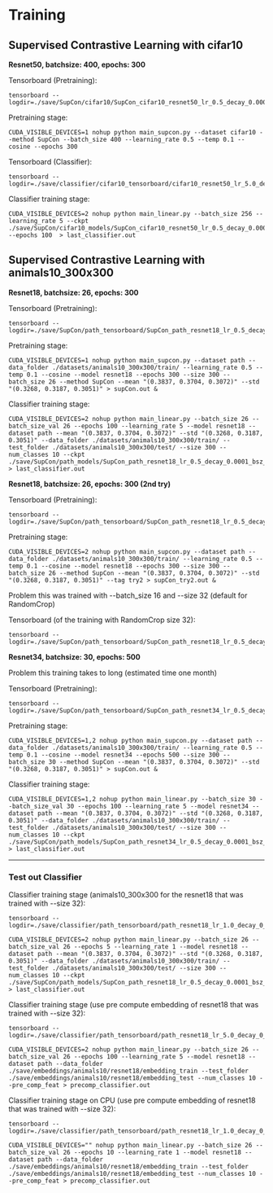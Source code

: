 # Training

## Supervised Contrastive Learning with cifar10

**Resnet50, batchsize: 400, epochs: 300**

<!-- Tensorboard (Pretraining):
```
tensorboard --logdir=./save/SupCon/cifar10_tensorboard/SupCon_cifar10_resnet50_lr_0.5_decay_0.0001_bsz_400_temp_0.1_trial_0_cosine_warm
``` -->

Tensorboard (Pretraining):
```
tensorboard --logdir=./save/SupCon/cifar10/SupCon_cifar10_resnet50_lr_0.5_decay_0.0001_bsz_400_temp_0.1_trial_0_cosine_warm/tensorboard
```

Pretraining stage:
```
CUDA_VISIBLE_DEVICES=1 nohup python main_supcon.py --dataset cifar10 --method SupCon --batch_size 400 --learning_rate 0.5 --temp 0.1 --cosine --epochs 300
```

Tensorboard (Classifier):
```
tensorboard --logdir=./save/classifier/cifar10_tensorboard/cifar10_resnet50_lr_5.0_decay_0_bsz_256
```

Classifier training stage:
```
CUDA_VISIBLE_DEVICES=2 nohup python main_linear.py --batch_size 256 --learning_rate 5 --ckpt ./save/SupCon/cifar10_models/SupCon_cifar10_resnet50_lr_0.5_decay_0.0001_bsz_400_temp_0.1_trial_0_cosine_warm/last.pth --epochs 100  > last_classifier.out
```

## Supervised Contrastive Learning with animals10_300x300

**Resnet18, batchsize: 26, epochs: 300**

Tensorboard (Pretraining):
```
tensorboard --logdir=./save/SupCon/path_tensorboard/SupCon_path_resnet18_lr_0.5_decay_0.0001_bsz_26_temp_0.1_trial_0_cosine
```

Pretraining stage:
```
CUDA_VISIBLE_DEVICES=1 nohup python main_supcon.py --dataset path --data_folder ./datasets/animals10_300x300/train/ --learning_rate 0.5 --temp 0.1 --cosine --model resnet18 --epochs 300 --size 300 --batch_size 26 --method SupCon --mean "(0.3837, 0.3704, 0.3072)" --std "(0.3268, 0.3187, 0.3051)" > supCon.out &
```

Classifier training stage:
```
CUDA_VISIBLE_DEVICES=2 nohup python main_linear.py --batch_size 26 --batch_size_val 26 --epochs 100 --learning_rate 5 --model resnet18 --dataset path --mean "(0.3837, 0.3704, 0.3072)" --std "(0.3268, 0.3187, 0.3051)" --data_folder ./datasets/animals10_300x300/train/ --test_folder ./datasets/animals10_300x300/test/ --size 300 --num_classes 10 --ckpt ./save/SupCon/path_models/SupCon_path_resnet18_lr_0.5_decay_0.0001_bsz_26_temp_0.1_trial_0_cosine/last.pth > last_classifier.out
```

**Resnet18, batchsize: 26, epochs: 300 (2nd try)**

Tensorboard (Pretraining):
```
tensorboard --logdir=./save/SupCon/path_tensorboard/SupCon_path_resnet18_lr_0.5_decay_0.0001_bsz_26_temp_0.1_trial_0_try2_cosine
```

Pretraining stage:
```
CUDA_VISIBLE_DEVICES=2 nohup python main_supcon.py --dataset path --data_folder ./datasets/animals10_300x300/train/ --learning_rate 0.5 --temp 0.1 --cosine --model resnet18 --epochs 300 --size 300 --batch_size 26 --method SupCon --mean "(0.3837, 0.3704, 0.3072)" --std "(0.3268, 0.3187, 0.3051)" --tag try2 > supCon_try2.out &
```

Problem this was trained with --batch_size 16 and --size 32 (default for RandomCrop)

Tensorboard (of the training with RandomCrop size 32):
```
tensorboard --logdir=./save/SupCon/path_tensorboard/SupCon_path_resnet18_lr_0.5_decay_0.0001_bsz_16_temp_0.1_trial_0_cosine_sizeCrop_32
```

**Resnet34, batchsize: 30, epochs: 500**

Problem this training takes to long (estimated time one month)

Tensorboard (Pretraining):
```
tensorboard --logdir=./save/SupCon/path_tensorboard/SupCon_path_resnet34_lr_0.5_decay_0.0001_bsz_30_temp_0.1_trial_0_cosine
```

Pretraining stage:
```
CUDA_VISIBLE_DEVICES=1,2 nohup python main_supcon.py --dataset path --data_folder ./datasets/animals10_300x300/train/ --learning_rate 0.5 --temp 0.1 --cosine --model resnet34 --epochs 500 --size 300 --batch_size 30 --method SupCon --mean "(0.3837, 0.3704, 0.3072)" --std "(0.3268, 0.3187, 0.3051)" > supCon.out &
```

Classifier training stage:
```
CUDA_VISIBLE_DEVICES=1,2 nohup python main_linear.py --batch_size 30 --batch_size_val 30 --epochs 100 --learning_rate 5 --model resnet34 --dataset path --mean "(0.3837, 0.3704, 0.3072)" --std "(0.3268, 0.3187, 0.3051)" --data_folder ./datasets/animals10_300x300/train/ --test_folder ./datasets/animals10_300x300/test/ --size 300 --num_classes 10 --ckpt ./save/SupCon/path_models/SupCon_path_resnet34_lr_0.5_decay_0.0001_bsz_30_temp_0.1_trial_0_cosine/last.pth > last_classifier.out
```

----------------------

### Test out Classifier

Classifier training stage (animals10_300x300 for the resnet18 that was trained with --size 32):
```
tensorboard --logdir=./save/classifier/path_tensorboard/path_resnet18_lr_1.0_decay_0_bsz_26
```
```
CUDA_VISIBLE_DEVICES=2 nohup python main_linear.py --batch_size 26 --batch_size_val 26 --epochs 5 --learning_rate 1 --model resnet18 --dataset path --mean "(0.3837, 0.3704, 0.3072)" --std "(0.3268, 0.3187, 0.3051)" --data_folder ./datasets/animals10_300x300/train/ --test_folder ./datasets/animals10_300x300/test/ --size 300 --num_classes 10 --ckpt ./save/SupCon/path_models/SupCon_path_resnet18_lr_0.5_decay_0.0001_bsz_16_temp_0.1_trial_0_cosine_sizeCrop_32/last.pth > last_classifier.out
```

Classifier training stage (use pre compute embedding of resnet18 that was trained with --size 32):
```
tensorboard --logdir=./save/classifier/path_tensorboard/path_resnet18_lr_5.0_decay_0_bsz_26_pre_comp_feat
```
```
CUDA_VISIBLE_DEVICES=2 nohup python main_linear.py --batch_size 26 --batch_size_val 26 --epochs 100 --learning_rate 5 --model resnet18 --dataset path --data_folder ./save/embeddings/animals10/resnet18/embedding_train --test_folder ./save/embeddings/animals10/resnet18/embedding_test --num_classes 10 --pre_comp_feat > precomp_classifier.out
```

Classifier training stage on CPU (use pre compute embedding of resnet18 that was trained with --size 32):
```
tensorboard --logdir=./save/classifier/path_tensorboard/path_resnet18_lr_1.0_decay_0_bsz_26_pre_comp_feat
```
```
CUDA_VISIBLE_DEVICES="" nohup python main_linear.py --batch_size 26 --batch_size_val 26 --epochs 10 --learning_rate 1 --model resnet18 --dataset path --data_folder ./save/embeddings/animals10/resnet18/embedding_train --test_folder ./save/embeddings/animals10/resnet18/embedding_test --num_classes 10 --pre_comp_feat > precomp_classifier.out
```